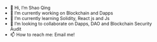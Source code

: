 - 👋 Hi, I’m Shao Qing
- 🔭 I’m currently working on Blockchain and Dapps
- 🌱 I’m currently learning Solidity, React js and Js
- 👯 I’m looking to collaborate on Dapps, DAO and Blockchain Security Audit
- 📫 How to reach me: Email me!


